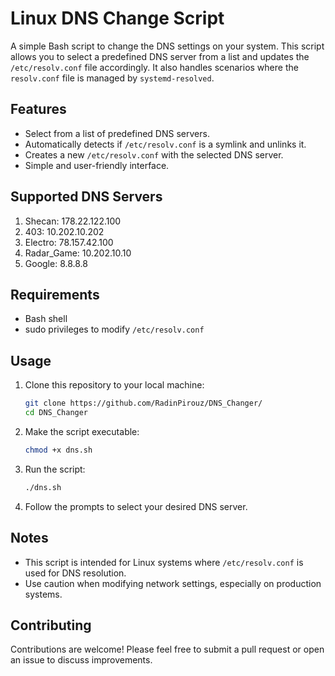 # Linux DNS Change Script

A simple Bash script to change the DNS settings on your system. This script allows you to select a predefined DNS server from a list and updates the `/etc/resolv.conf` file accordingly. It also handles scenarios where the `resolv.conf` file is managed by `systemd-resolved`.

## Features

- Select from a list of predefined DNS servers.
- Automatically detects if `/etc/resolv.conf` is a symlink and unlinks it.
- Creates a new `/etc/resolv.conf` with the selected DNS server.
- Simple and user-friendly interface.

## Supported DNS Servers

1. Shecan: 178.22.122.100
2. 403: 10.202.10.202
3. Electro: 78.157.42.100
4. Radar_Game: 10.202.10.10
5. Google: 8.8.8.8

## Requirements

- Bash shell
- sudo privileges to modify `/etc/resolv.conf`

## Usage

1. Clone this repository to your local machine:
   ```bash
   git clone https://github.com/RadinPirouz/DNS_Changer/
   cd DNS_Changer
   ```

2. Make the script executable:
   ```bash
   chmod +x dns.sh
   ```

3. Run the script:
   ```bash
   ./dns.sh
   ```

4. Follow the prompts to select your desired DNS server.

## Notes

- This script is intended for Linux systems where `/etc/resolv.conf` is used for DNS resolution.
- Use caution when modifying network settings, especially on production systems.

## Contributing

Contributions are welcome! Please feel free to submit a pull request or open an issue to discuss improvements.


